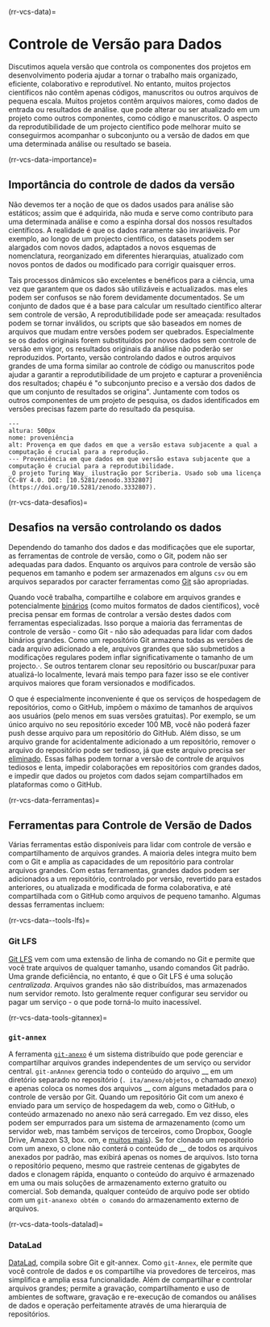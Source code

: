 (rr-vcs-data)=
# Controle de Versão para Dados

Discutimos aquela versão que controla os componentes dos projetos em desenvolvimento poderia ajudar a tornar o trabalho mais organizado, eficiente, colaborativo e reprodutível. No entanto, muitos projectos científicos não contêm apenas códigos, manuscritos ou outros arquivos de pequena escala. Muitos projetos contêm arquivos maiores, como dados de entrada ou resultados de análise. que pode alterar ou ser atualizado em um projeto como outros componentes, como código e manuscritos. O aspecto da reprodutibilidade de um projecto científico pode melhorar muito se conseguirmos acompanhar o subconjunto ou a versão de dados em que uma determinada análise ou resultado se baseia.

(rr-vcs-data-importance)=
## Importância do controle de dados da versão

Não devemos ter a noção de que os dados usados para análise são estáticos; assim que é adquirida, não muda e serve como contributo para uma determinada análise e como a espinha dorsal dos nossos resultados científicos. A realidade é que os dados raramente são invariáveis. Por exemplo, ao longo de um projecto científico, os datasets podem ser alargados com novos dados, adaptados a novos esquemas de nomenclatura, reorganizado em diferentes hierarquias, atualizado com novos pontos de dados ou modificado para corrigir quaisquer erros.

Tais processos dinâmicos são excelentes e benéficos para a ciência, uma vez que garantem que os dados são utilizáveis e actualizados. mas eles podem ser confusos se não forem devidamente documentados. Se um conjunto de dados que é a base para calcular um resultado científico alterar sem controle de versão, A reprodutibilidade pode ser ameaçada: resultados podem se tornar inválidos, ou scripts que são baseados em nomes de arquivos que mudam entre versões podem ser quebrados. Especialmente se os dados originais forem substituídos por novos dados sem controle de versão em vigor, os resultados originais da análise não poderão ser reproduzidos. Portanto, versão controlando dados e outros arquivos grandes de uma forma similar ao controle de código ou manuscritos pode ajudar a garantir a reprodutibilidade de um projeto e capturar a proveniência dos resultados; chapéu é "o subconjunto preciso e a versão dos dados de que um conjunto de resultados se origina". Juntamente com todos os outros componentes de um projeto de pesquisa, os dados identificados em versões precisas fazem parte do resultado da pesquisa.

```{figure} ../../figures/provenance.jpg
---
altura: 500px
nome: proveniência
alt: Provença em que dados em que a versão estava subjacente a qual a computação é crucial para a reprodução.
--- Proveniência em que dados em que versão estava subjacente que a computação é crucial para a reprodutibilidade.
_O projeto Turing Way_ ilustração por Scriberia. Usado sob uma licença CC-BY 4.0. DOI: [10.5281/zenodo.3332807](https://doi.org/10.5281/zenodo.3332807).
```

(rr-vcs-data-desafios)=
## Desafios na versão controlando os dados

Dependendo do tamanho dos dados e das modificações que ele suportar, as ferramentas de controle de versão, como o Git, podem não ser adequadas para dados. Enquanto os arquivos para controle de versão são pequenos em tamanho e podem ser armazenados em alguns `csv` ou em arquivos separados por caracter ferramentas como [Git](https://git-scm.com/) são apropriadas.

Quando você trabalha, compartilhe e colabore em arquivos grandes e potencialmente [binários](https://en.wikipedia.org/wiki/Binary_file) (como muitos formatos de dados científicos), você precisa pensar em formas de controlar a versão destes dados com ferramentas especializadas. Isso porque a maioria das ferramentas de controle de versão - como Git - não são adequadas para lidar com dados binários grandes. Como um repositório Git armazena todas as versões de cada arquivo adicionado a ele, arquivos grandes que são submetidos a modificações regulares podem inflar significativamente o tamanho de um projecto.·. Se outros tentarem clonar seu repositório ou buscar/puxar para atualizá-lo localmente, levará mais tempo para fazer isso se ele contiver arquivos maiores que foram versionados e modificados.

O que é especialmente inconveniente é que os serviços de hospedagem de repositórios, como o GitHub, impõem o máximo de tamanhos de arquivos aos usuários (pelo menos em suas versões gratuitas). Por exemplo, se um único arquivo no seu repositório exceder 100 MB, você não poderá fazer push desse arquivo para um repositório do GitHub. Além disso, se um arquivo grande for acidentalmente adicionado a um repositório, remover o arquivo do repositório pode ser tedioso, já que este arquivo precisa ser [eliminado](https://help.github.com/en/github/authenticating-to-github/removing-sensitive-data-from-a-repository). Essas falhas podem tornar a versão de controle de arquivos tediosos e lenta, impedir colaborações em repositórios com grandes dados, e impedir que dados ou projetos com dados sejam compartilhados em plataformas como o GitHub.

(rr-vcs-data-ferramentas)=
## Ferramentas para Controle de Versão de Dados

Várias ferramentas estão disponíveis para lidar com controle de versão e compartilhamento de arquivos grandes. A maioria deles integra muito bem com o Git e amplia as capacidades de um repositório para controlar arquivos grandes. Com estas ferramentas, grandes dados podem ser adicionados a um repositório, controlado por versão, revertido para estados anteriores, ou atualizada e modificada de forma colaborativa, e até compartilhada com o GitHub como arquivos de pequeno tamanho. Algumas dessas ferramentas incluem:

(rr-vcs-data--tools-lfs)=
### Git LFS

[Git LFS](https://git-lfs.github.com/) vem com uma extensão de linha de comando no Git e permite que você trate arquivos de qualquer tamanho, usando comandos Git padrão. Uma grande deficiência, no entanto, é que o Git LFS é uma solução _centralizada_. Arquivos grandes não são distribuídos, mas armazenados num servidor remoto. Isto geralmente requer configurar seu servidor ou pagar um serviço - o que pode torná-lo muito inacessível.

(rr-vcs-data-tools-gitannex)=
### `git-annex`

A ferramenta [`git-anexo`](https://git-annex.branchable.com/) é um sistema distribuído que pode gerenciar e compartilhar arquivos grandes independentes de um serviço ou servidor central. `git-anAnnex` gerencia todo o conteúdo do arquivo __ em um diretório separado no repositório (`. ita/anexo/objetos`, o chamado _anexo_) e apenas coloca os nomes dos arquivos __ com alguns metadados para o controle de versão por Git. Quando um repositório Git com um anexo é enviado para um serviço de hospedagem da web, como o GitHub, o conteúdo armazenado no anexo não será carregado. Em vez disso, eles podem ser empurrados para um sistema de armazenamento (como um servidor web, mas também serviços de terceiros, como Dropbox, Google Drive, Amazon S3, box. om, e [muitos mais](https://git-annex.branchable.com/special_remotes/)). Se for clonado um repositório com um anexo, o clone não conterá o conteúdo de __ de todos os arquivos anexados por padrão, mas exibirá apenas os nomes de arquivos. Isto torna o repositório pequeno, mesmo que rastreie centenas de gigabytes de dados e clonagem rápida, enquanto o conteúdo do arquivo é armazenado em uma ou mais soluções de armazenamento externo gratuito ou comercial. Sob demanda, qualquer conteúdo de arquivo pode ser obtido com um `git-ananexo obtém o comando` do armazenamento externo de arquivos.

(rr-vcs-data-tools-datalad)=
### DataLad

[DataLad](https://www.datalad.org/), compila sobre Git e git-annex. Como `git-Annex`, ele permite que você controle de dados e os compartilhe via provedores de terceiros, mas simplifica e amplia essa funcionalidade. Além de compartilhar e controlar arquivos grandes; permite a gravação, compartilhamento e uso de ambientes de software, gravação e re-execução de comandos ou análises de dados e operação perfeitamente através de uma hierarquia de repositórios.
